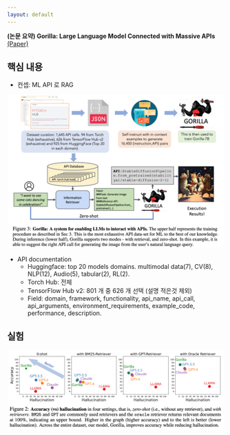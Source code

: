 ```yaml
---
layout: default
---
```


**(논문 요약) Gorilla: Large Language Model Connected with Massive APIs** [(Paper)](https://arxiv.org/pdf/2305.15334.pdf)

## 핵심 내용

- 컨셉: ML API 로 RAG  
<img src="./data/papers/gorilla/overview.png" width="800" />

- API documentation  
  - Huggingface: top 20 models domains. multimodal data(7), CV(8), NLP(12), Audio(5), tabular(2), RL(2).
  - Torch Hub: 전체  
  - TensorFlow Hub v2: 801 개 중 626 개 선택 (설명 적은것 제외)
  - Field: domain, framework, functionality, api_name, api_call, api_arguments, environment_requirements, example_code, performance, description.

## 실험
<img src="./data/papers/gorilla/result.png" width="800" />
